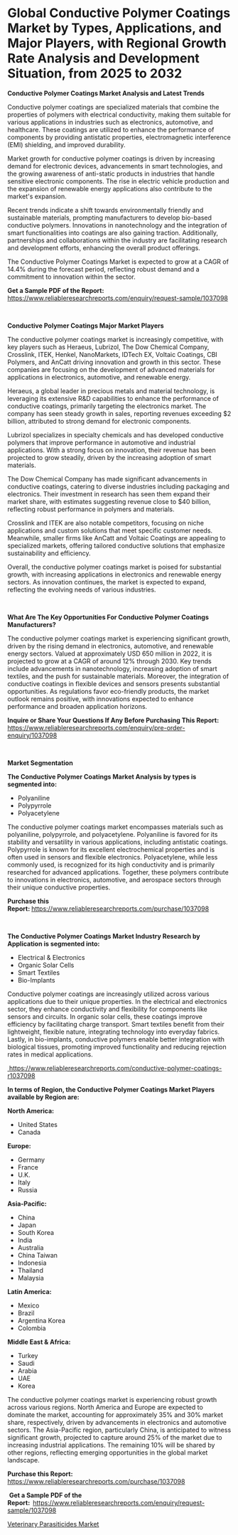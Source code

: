 <p><h1>Global Conductive Polymer Coatings Market by Types, Applications, and Major Players, with Regional Growth Rate Analysis and Development Situation, from 2025 to 2032</h1></p><p><strong>Conductive Polymer Coatings Market Analysis and Latest Trends</strong></p>
<p><p>Conductive polymer coatings are specialized materials that combine the properties of polymers with electrical conductivity, making them suitable for various applications in industries such as electronics, automotive, and healthcare. These coatings are utilized to enhance the performance of components by providing antistatic properties, electromagnetic interference (EMI) shielding, and improved durability.</p><p>Market growth for conductive polymer coatings is driven by increasing demand for electronic devices, advancements in smart technologies, and the growing awareness of anti-static products in industries that handle sensitive electronic components. The rise in electric vehicle production and the expansion of renewable energy applications also contribute to the market's expansion. </p><p>Recent trends indicate a shift towards environmentally friendly and sustainable materials, prompting manufacturers to develop bio-based conductive polymers. Innovations in nanotechnology and the integration of smart functionalities into coatings are also gaining traction. Additionally, partnerships and collaborations within the industry are facilitating research and development efforts, enhancing the overall product offerings. </p><p>The Conductive Polymer Coatings Market is expected to grow at a CAGR of 14.4% during the forecast period, reflecting robust demand and a commitment to innovation within the sector.</p></p>
<p><strong>Get a Sample PDF of the Report:&nbsp;</strong> <a href="https://www.reliableresearchreports.com/enquiry/request-sample/1037098?utm_campaign=3265&utm_medium=2&utm_source=Github&utm_content=ia&utm_term=21032025&utm_id=conductive-polymer-coatings">https://www.reliableresearchreports.com/enquiry/request-sample/1037098</a></p>
<p>&nbsp;</p>
<p><strong>Conductive Polymer Coatings Major Market Players</strong></p>
<p><p>The conductive polymer coatings market is increasingly competitive, with key players such as Heraeus, Lubrizol, The Dow Chemical Company, Crosslink, ITEK, Henkel, NanoMarkets, IDTech EX, Voltaic Coatings, CBI Polymers, and AnCatt driving innovation and growth in this sector. These companies are focusing on the development of advanced materials for applications in electronics, automotive, and renewable energy.</p><p>Heraeus, a global leader in precious metals and material technology, is leveraging its extensive R&D capabilities to enhance the performance of conductive coatings, primarily targeting the electronics market. The company has seen steady growth in sales, reporting revenues exceeding $2 billion, attributed to strong demand for electronic components.</p><p>Lubrizol specializes in specialty chemicals and has developed conductive polymers that improve performance in automotive and industrial applications. With a strong focus on innovation, their revenue has been projected to grow steadily, driven by the increasing adoption of smart materials.</p><p>The Dow Chemical Company has made significant advancements in conductive coatings, catering to diverse industries including packaging and electronics. Their investment in research has seen them expand their market share, with estimates suggesting revenue close to $40 billion, reflecting robust performance in polymers and materials.</p><p>Crosslink and ITEK are also notable competitors, focusing on niche applications and custom solutions that meet specific customer needs. Meanwhile, smaller firms like AnCatt and Voltaic Coatings are appealing to specialized markets, offering tailored conductive solutions that emphasize sustainability and efficiency.</p><p>Overall, the conductive polymer coatings market is poised for substantial growth, with increasing applications in electronics and renewable energy sectors. As innovation continues, the market is expected to expand, reflecting the evolving needs of various industries.</p></p>
<p>&nbsp;</p>
<p><strong>What Are The Key Opportunities For Conductive Polymer Coatings Manufacturers?</strong></p>
<p><p>The conductive polymer coatings market is experiencing significant growth, driven by the rising demand in electronics, automotive, and renewable energy sectors. Valued at approximately USD 650 million in 2022, it is projected to grow at a CAGR of around 12% through 2030. Key trends include advancements in nanotechnology, increasing adoption of smart textiles, and the push for sustainable materials. Moreover, the integration of conductive coatings in flexible devices and sensors presents substantial opportunities. As regulations favor eco-friendly products, the market outlook remains positive, with innovations expected to enhance performance and broaden application horizons.</p></p>
<p><strong>Inquire or Share Your Questions If Any Before Purchasing This Report:</strong> <a href="https://www.reliableresearchreports.com/enquiry/pre-order-enquiry/1037098?utm_campaign=3265&utm_medium=2&utm_source=Github&utm_content=ia&utm_term=21032025&utm_id=conductive-polymer-coatings">https://www.reliableresearchreports.com/enquiry/pre-order-enquiry/1037098</a></p>
<p>&nbsp;</p>
<p><strong>Market Segmentation</strong></p>
<p><strong>The Conductive Polymer Coatings Market Analysis by types is segmented into:</strong></p>
<p><ul><li>Polyaniline</li><li>Polypyrrole</li><li>Polyacetylene</li></ul></p>
<p><p>The conductive polymer coatings market encompasses materials such as polyaniline, polypyrrole, and polyacetylene. Polyaniline is favored for its stability and versatility in various applications, including antistatic coatings. Polypyrrole is known for its excellent electrochemical properties and is often used in sensors and flexible electronics. Polyacetylene, while less commonly used, is recognized for its high conductivity and is primarily researched for advanced applications. Together, these polymers contribute to innovations in electronics, automotive, and aerospace sectors through their unique conductive properties.</p></p>
<p><strong>Purchase this Report:&nbsp;</strong><a href="https://www.reliableresearchreports.com/purchase/1037098?utm_campaign=3265&utm_medium=2&utm_source=Github&utm_content=ia&utm_term=21032025&utm_id=conductive-polymer-coatings">https://www.reliableresearchreports.com/purchase/1037098</a></p>
<p>&nbsp;</p>
<p><strong>The Conductive Polymer Coatings Market Industry Research by Application is segmented into:</strong></p>
<p><ul><li>Electrical & Electronics</li><li>Organic Solar Cells</li><li>Smart Textiles</li><li>Bio-Implants</li></ul></p>
<p><p>Conductive polymer coatings are increasingly utilized across various applications due to their unique properties. In the electrical and electronics sector, they enhance conductivity and flexibility for components like sensors and circuits. In organic solar cells, these coatings improve efficiency by facilitating charge transport. Smart textiles benefit from their lightweight, flexible nature, integrating technology into everyday fabrics. Lastly, in bio-implants, conductive polymers enable better integration with biological tissues, promoting improved functionality and reducing rejection rates in medical applications.</p></p>
<p><a href="https://www.reliableresearchreports.com/conductive-polymer-coatings-r1037098?utm_campaign=3265&utm_medium=2&utm_source=Github&utm_content=ia&utm_term=21032025&utm_id=conductive-polymer-coatings">&nbsp;https://www.reliableresearchreports.com/conductive-polymer-coatings-r1037098</a></p>
<p><strong>In terms of Region, the Conductive Polymer Coatings Market Players available by Region are:</strong></p>
<p>
    <p> <strong> North America: </strong>
        <ul>
            <li>United States</li>
            <li>Canada</li>
        </ul>
        </p> 
    <p> <strong> Europe: </strong>
        <ul>
            <li>Germany</li>
            <li>France</li>
            <li>U.K.</li>
            <li>Italy</li>
            <li>Russia</li>
        </ul>
        </p> 
    <p> <strong> Asia-Pacific: </strong>
        <ul>
            <li>China</li>
            <li>Japan</li>
            <li>South Korea</li>
            <li>India</li>
            <li>Australia</li>
            <li>China Taiwan</li>
            <li>Indonesia</li>
            <li>Thailand</li>
            <li>Malaysia</li>
        </ul>
        </p> 
    <p> <strong> Latin America: </strong>
        <ul>
            <li>Mexico</li>
            <li>Brazil</li>
            <li>Argentina Korea</li>
            <li>Colombia</li>
        </ul>
        </p> 
    <p> <strong> Middle East & Africa: </strong>
        <ul>
            <li>Turkey</li>
            <li>Saudi</li>
            <li>Arabia</li>
            <li>UAE</li>
            <li>Korea</li>
        </ul>
    </p>
    </p>
<p><p>The conductive polymer coatings market is experiencing robust growth across various regions. North America and Europe are expected to dominate the market, accounting for approximately 35% and 30% market share, respectively, driven by advancements in electronics and automotive sectors. The Asia-Pacific region, particularly China, is anticipated to witness significant growth, projected to capture around 25% of the market due to increasing industrial applications. The remaining 10% will be shared by other regions, reflecting emerging opportunities in the global market landscape.</p></p>
<p><strong>Purchase this Report: </strong><a href="https://www.reliableresearchreports.com/purchase/1037098?utm_campaign=3265&utm_medium=2&utm_source=Github&utm_content=ia&utm_term=21032025&utm_id=conductive-polymer-coatings">https://www.reliableresearchreports.com/purchase/1037098</a></p>
<p>&nbsp;<strong>Get a Sample PDF of the Report:&nbsp;&nbsp;</strong><a href="https://www.reliableresearchreports.com/enquiry/request-sample/1037098?utm_campaign=3265&utm_medium=2&utm_source=Github&utm_content=ia&utm_term=21032025&utm_id=conductive-polymer-coatings">https://www.reliableresearchreports.com/enquiry/request-sample/1037098</a></p>
<p><strong></strong></p>
<p><p><a href="https://github.com/bulkagumanvv/Market-Research-Report-List-1/blob/main/veterinary-parasiticides-market.md?utm_campaign=3265&utm_medium=2&utm_source=Github&utm_content=ia&utm_term=21032025&utm_id=conductive-polymer-coatings">Veterinary Parasiticides Market</a></p></p>